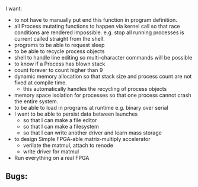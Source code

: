 I want:
- to not have to manually put end this function in program definition.
- all Process mutating functions to happen via kernel call so that race conditions are rendered impossible. e.g. stop all running processes is current called straight from the shell.
- programs to be able to request sleep
- to  be able to recycle process objects
- shell to handle line editing so multi-character commands will be possible
- to know if a Process has blown stack
- count forever to count higher than 9
- dynamic memory allocation so that stack size and process count are not fixed at compile time.
  - this automatically handles the recycling of process objects
- memory space isolation for processes so that one process cannot crash the entire system.
- to be able to load in programs at runtime e.g. binary over serial
- I want to be able to persist data between launches
    - so that I can make a file editor
    - so that I can make a filesystem
    - so that I can write another driver and learn mass storage
- to design Simple FPGA-able matrix-multiply accelerator
    - verilate the matmul, attach to renode
    - write driver for matmul
- Run everything on a real FPGA

Bugs:
-
